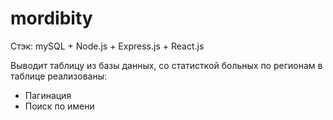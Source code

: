 # mordibity
Стэк:
mySQL + Node.js + Express.js + React.js

Выводит таблицу из базы данных, со статисткой больных по регионам
в таблице реализованы: 
- Пагинация
- Поиск по имени
